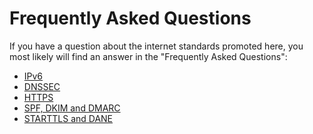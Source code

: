# Frequently Asked Questions

If you have a question about the internet standards promoted
here, you most likely will find an answer in the &quot;Frequently Asked
Questions&quot;:

- [IPv6](/faqs/ipv6/)
- [DNSSEC](/faqs/dnssec/)
- [HTTPS](/faqs/https/)
- [SPF, DKIM and DMARC](/faqs/mailauth/)
- [STARTTLS and DANE](/faqs/starttls/)
